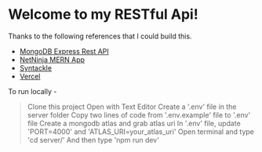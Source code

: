 # Welcome to my RESTful Api!

Thanks to the following references that I could build this.

- [MongoDB Express Rest API](https://github.com/mongodb-developer/mongodb-express-rest-api-example)
- [NetNinja MERN App](https://www.youtube.com/@NetNinja)
- [Syntackle](https://syntackle.live/blog/how-to-create-and-deploy-an-express-js-app-to-vercel-ljgvGrsCH7ioHsAxuw3G/)
- [Vercel](https://vercel.com/guides/using-express-with-vercel)

To run locally -

>Clone this project
>Open with Text Editor
>Create a '.env' file in the  server folder
>Copy two lines of code from '.env.example' file to '.env' file
>Create a mongodb atlas and grab atlas uri
>In '.env' file, update 'PORT=4000' and 'ATLAS_URI=your_atlas_uri'
>Open terminal and type 'cd server/'
>And then type 'npm run dev'
